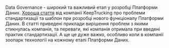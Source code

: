 Data Governance - широкий та важливий етап у розробці Платформи Даних. [Хороша стаття](https://medium.com/keeptruckin-eng/how-metadata-saved-our-data-organization-cab3335eb4ae) від компанії KeepTrucking про проблеми стандартизації та шаблон при розробці нового функціоналу Платформи Даних. В статті приведені приклади вирішення проблем з якими стикнулась компанія, та переваги, які компанія отримала при введені практик стандартизації. А ще це дуже важко, особливо коли в компанії зоопарк технології на кожному етапі Платформи Даних.